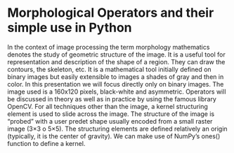 # Morphological Operators and their simple use in Python
 In the context of image processing the term morphology mathematics denotes the study of geometric structure of the image. It is a useful tool for representation and description of the shape of a region. They can draw the contours, the skeleton, etc. It is a mathematical tool initially defined on binary images but easily extensible to images a shades of gray and then in color. In this presentation we will focus directly only on binary images. The image used is a 160x120 pixels, black-white and asymmetric. Operators will be discussed in theory as well as in practice by using the famous library OpenCV. For all techniques other than the image, a kernel structuring element is used to slide across the image. The structure of the image is “probed” with a user predet shape usually encoded from a small raster image (3×3 o 5×5). The structuring elements are defined relatively an origin (typically, it is the center of gravity). We can make use of NumPy’s ones() function to define a kernel.
